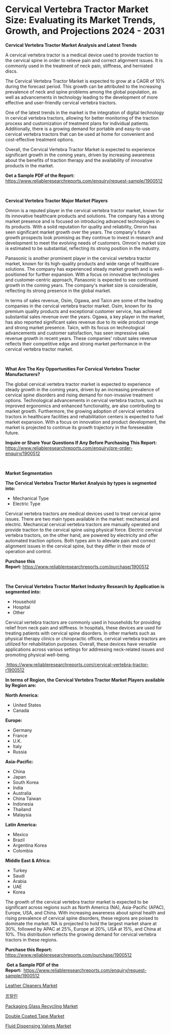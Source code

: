 <p><h1>Cervical Vertebra Tractor Market Size: Evaluating its Market Trends, Growth, and Projections 2024 - 2031</h1></p><p><strong>Cervical Vertebra Tractor Market Analysis and Latest Trends</strong></p>
<p><p>A cervical vertebra tractor is a medical device used to provide traction to the cervical spine in order to relieve pain and correct alignment issues. It is commonly used in the treatment of neck pain, stiffness, and herniated discs.</p><p>The Cervical Vertebra Tractor Market is expected to grow at a CAGR of 10% during the forecast period. This growth can be attributed to the increasing prevalence of neck and spine problems among the global population, as well as advancements in technology leading to the development of more effective and user-friendly cervical vertebra tractors.</p><p>One of the latest trends in the market is the integration of digital technology in cervical vertebra tractors, allowing for better monitoring of the traction process and customization of treatment plans for individual patients. Additionally, there is a growing demand for portable and easy-to-use cervical vertebra tractors that can be used at home for convenient and cost-effective treatment options.</p><p>Overall, the Cervical Vertebra Tractor Market is expected to experience significant growth in the coming years, driven by increasing awareness about the benefits of traction therapy and the availability of innovative products in the market.</p></p>
<p><strong>Get a Sample PDF of the Report:&nbsp;</strong> <a href="https://www.reliableresearchreports.com/enquiry/request-sample/1900512">https://www.reliableresearchreports.com/enquiry/request-sample/1900512</a></p>
<p>&nbsp;</p>
<p><strong>Cervical Vertebra Tractor Major Market Players</strong></p>
<p><p>Omron is a reputed player in the cervical vertebra tractor market, known for its innovative healthcare products and solutions. The company has a strong market presence and is focused on introducing advanced technologies in its products. With a solid reputation for quality and reliability, Omron has seen significant market growth over the years. The company's future growth prospects look promising as they continue to invest in research and development to meet the evolving needs of customers. Omron's market size is estimated to be substantial, reflecting its strong position in the industry.</p><p>Panasonic is another prominent player in the cervical vertebra tractor market, known for its high-quality products and wide range of healthcare solutions. The company has experienced steady market growth and is well-positioned for further expansion. With a focus on innovative technologies and customer-centric approach, Panasonic is expected to see continued growth in the coming years. The company's market size is considerable, reflecting its strong presence in the global market.</p><p>In terms of sales revenue, Osim, Ogawa, and Taicn are some of the leading companies in the cervical vertebra tractor market. Osim, known for its premium quality products and exceptional customer service, has achieved substantial sales revenue over the years. Ogawa, a key player in the market, has also reported significant sales revenue due to its wide product range and strong market presence. Taicn, with its focus on technological advancements and customer satisfaction, has seen impressive sales revenue growth in recent years. These companies' robust sales revenue reflects their competitive edge and strong market performance in the cervical vertebra tractor market.</p></p>
<p>&nbsp;</p>
<p><strong>What Are The Key Opportunities For Cervical Vertebra Tractor Manufacturers?</strong></p>
<p><p>The global cervical vertebra tractor market is expected to experience steady growth in the coming years, driven by an increasing prevalence of cervical spine disorders and rising demand for non-invasive treatment options. Technological advancements in cervical vertebra tractors, such as improved ergonomics and enhanced functionality, are also contributing to market growth. Furthermore, the growing adoption of cervical vertebra tractors in healthcare facilities and rehabilitation centers is expected to fuel market expansion. With a focus on innovation and product development, the market is projected to continue its growth trajectory in the foreseeable future.</p></p>
<p><strong>Inquire or Share Your Questions If Any Before Purchasing This Report:</strong> <a href="https://www.reliableresearchreports.com/enquiry/pre-order-enquiry/1900512">https://www.reliableresearchreports.com/enquiry/pre-order-enquiry/1900512</a></p>
<p>&nbsp;</p>
<p><strong>Market Segmentation</strong></p>
<p><strong>The Cervical Vertebra Tractor Market Analysis by types is segmented into:</strong></p>
<p><ul><li>Mechanical Type</li><li>Electric Type</li></ul></p>
<p><p>Cervical vertebra tractors are medical devices used to treat cervical spine issues. There are two main types available in the market: mechanical and electric. Mechanical cervical vertebra tractors are manually operated and provide traction to the cervical spine using physical force. Electric cervical vertebra tractors, on the other hand, are powered by electricity and offer automated traction options. Both types aim to alleviate pain and correct alignment issues in the cervical spine, but they differ in their mode of operation and control.</p></p>
<p><strong>Purchase this Report:&nbsp;</strong><a href="https://www.reliableresearchreports.com/purchase/1900512">https://www.reliableresearchreports.com/purchase/1900512</a></p>
<p>&nbsp;</p>
<p><strong>The Cervical Vertebra Tractor Market Industry Research by Application is segmented into:</strong></p>
<p><ul><li>Household</li><li>Hospital</li><li>Other</li></ul></p>
<p><p>Cervical vertebra tractors are commonly used in households for providing relief from neck pain and stiffness. In hospitals, these devices are used for treating patients with cervical spine disorders. In other markets such as physical therapy clinics or chiropractic offices, cervical vertebra tractors are utilized for rehabilitation purposes. Overall, these devices have versatile applications across various settings for addressing neck-related issues and promoting physical well-being.</p></p>
<p><a href="https://www.reliableresearchreports.com/cervical-vertebra-tractor-r1900512">&nbsp;https://www.reliableresearchreports.com/cervical-vertebra-tractor-r1900512</a></p>
<p><strong>In terms of Region, the Cervical Vertebra Tractor Market Players available by Region are:</strong></p>
<p>
    <p> <strong> North America: </strong>
        <ul>
            <li>United States</li>
            <li>Canada</li>
        </ul>
        </p> 
    <p> <strong> Europe: </strong>
        <ul>
            <li>Germany</li>
            <li>France</li>
            <li>U.K.</li>
            <li>Italy</li>
            <li>Russia</li>
        </ul>
        </p> 
    <p> <strong> Asia-Pacific: </strong>
        <ul>
            <li>China</li>
            <li>Japan</li>
            <li>South Korea</li>
            <li>India</li>
            <li>Australia</li>
            <li>China Taiwan</li>
            <li>Indonesia</li>
            <li>Thailand</li>
            <li>Malaysia</li>
        </ul>
        </p> 
    <p> <strong> Latin America: </strong>
        <ul>
            <li>Mexico</li>
            <li>Brazil</li>
            <li>Argentina Korea</li>
            <li>Colombia</li>
        </ul>
        </p> 
    <p> <strong> Middle East & Africa: </strong>
        <ul>
            <li>Turkey</li>
            <li>Saudi</li>
            <li>Arabia</li>
            <li>UAE</li>
            <li>Korea</li>
        </ul>
    </p>
    </p>
<p><p>The growth of the cervical vertebra tractor market is expected to be significant across regions such as North America (NA), Asia-Pacific (APAC), Europe, USA, and China. With increasing awareness about spinal health and rising prevalence of cervical spine disorders, these regions are poised to dominate the market. NA is projected to hold the largest market share at 30%, followed by APAC at 25%, Europe at 20%, USA at 15%, and China at 10%. This distribution reflects the growing demand for cervical vertebra tractors in these regions.</p></p>
<p><strong>Purchase this Report: </strong><a href="https://www.reliableresearchreports.com/purchase/1900512">https://www.reliableresearchreports.com/purchase/1900512</a></p>
<p>&nbsp;<strong>Get a Sample PDF of the Report:&nbsp;&nbsp;</strong><a href="https://www.reliableresearchreports.com/enquiry/request-sample/1900512">https://www.reliableresearchreports.com/enquiry/request-sample/1900512</a></p>
<p><strong></strong></p>
<p><p><a href="https://www.linkedin.com/pulse/leather-cleaners-market-size-outlook-forecast-2024-2031-c2xpe?trackingId=novmYwxWi1PCua8yrMEimw%3D%3D">Leather Cleaners Market</a></p><p><a href="https://github.com/hxzi07639916/Market-Research-Report-List-2/blob/main/522607345949.md">프랄린</a></p><p><a href="https://issuu.com/reportprime-2/docs/packaging-glass-recycling-market-size-2030.pptx">Packaging Glass Recycling Market</a></p><p><a href="https://github.com/mabutironaldo/Market-Research-Report-List-4/blob/main/double-coated-tape-market.md">Double Coated Tape Market</a></p><p><a href="https://www.linkedin.com/pulse/fluid-dispensing-valves-market-comprehensive-assessment-type-application-lyx1e?trackingId=g9w1lWvKboKtpbCQovo1gA%3D%3D">Fluid Dispensing Valves Market</a></p></p>